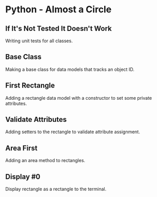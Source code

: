 # Python - Almost a Circle

## If It's Not Tested It Doesn't Work
Writing unit tests for all classes.

## Base Class
Making a base class for data models that tracks an object ID.

## First Rectangle
Adding a rectangle data model with a constructor to set some private attributes.

## Validate Attributes
Adding setters to the rectangle to validate attribute assignment.

## Area First
Adding an area method to rectangles.

## Display #0
Display rectangle as a rectangle to the terminal.
